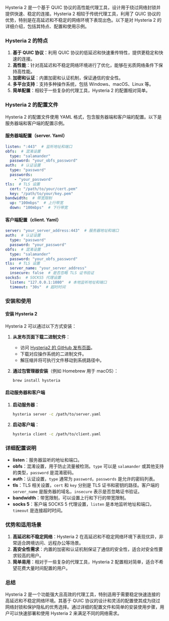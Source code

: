 Hysteria 2 是一个基于 QUIC 协议的高性能代理工具，设计用于绕过网络封锁并提供快速、稳定的连接。Hysteria 2 相较于传统代理工具，利用了 QUIC 协议的优势，特别是在高延迟和不稳定的网络环境下表现出色。以下是对 Hysteria 2 的详细介绍，包括其特点、配置和使用示例。

### Hysteria 2 的特点

1. **基于 QUIC 协议**：利用 QUIC 协议的低延迟和快速重传特性，提供更稳定和快速的连接。
2. **高性能**：针对高延迟和不稳定网络环境进行了优化，能够在劣质网络条件下保持高性能。
3. **加密和认证**：内置加密和认证机制，保证通信的安全性。
4. **多平台支持**：支持多种操作系统，包括 Windows、macOS、Linux 等。
5. **简单配置**：相较于一些复杂的代理工具，Hysteria 2 的配置相对简单。

### Hysteria 2 的配置文件

Hysteria 2 的配置文件使用 YAML 格式，包含服务器端和客户端的配置。以下是服务器端和客户端的配置示例。

#### 服务器端配置（server. Yaml）

```yaml
listen: ":443"  # 监听地址和端口
obfs:  # 混淆设置
  type: "salamander"
  password: "your_obfs_password"
auth:  # 认证设置
  type: "password"
  passwords:
    - "your_password"
tls:  # TLS 设置
  cert: "/path/to/your/cert.pem"
  key: "/path/to/your/key.pem"
bandwidth:  # 带宽限制
  up: "100mbps"  # 上行带宽
  down: "100mbps"  # 下行带宽
```

#### 客户端配置（client. Yaml）

```yaml
server: "your_server_address:443"  # 服务器地址和端口
auth:  # 认证设置
  type: "password"
  password: "your_password"
obfs:  # 混淆设置
  type: "salamander"
  password: "your_obfs_password"
tls:  # TLS 设置
  server_name: "your_server_address"
  insecure: false  # 是否忽略 TLS 证书验证
socks5:  # SOCKS5 代理设置
  listen: "127.0.0.1:1080"  # 本地监听地址和端口
  timeout: "30s"  # 超时时间
```

### 安装和使用

#### 安装 Hysteria 2

Hysteria 2 可以通过以下方式安装：

1. **从发布页面下载二进制文件**：
   - 访问 [Hysteria2 的 GitHub 发布页面](https://github.com/apernet/hysteria/releases)。
   - 下载对应操作系统的二进制文件。
   - 解压缩并将可执行文件移动到系统路径中。

2. **通过包管理器安装**（例如 Homebrew 用于 macOS）：
   ```sh
   brew install hysteria
   ```

#### 启动服务器和客户端

1. **启动服务器**：
   ```sh
   hysteria server -c /path/to/server.yaml
   ```

2. **启动客户端**：
   ```sh
   hysteria client -c /path/to/client.yaml
   ```

### 详细配置说明

- **listen**：服务器监听的地址和端口。
- **obfs**：混淆设置，用于防止流量被检测。`type` 可以是 `salamander` 或其他支持的类型，`password` 是混淆密码。
- **auth**：认证设置，`type` 通常为 `password`，`passwords` 是允许的密码列表。
- **tls**：TLS 相关设置，`cert` 和 `key` 分别是 TLS 证书和密钥的路径。客户端的 `server_name` 是服务器的域名，`insecure` 表示是否忽略证书验证。
- **bandwidth**：带宽限制，可以设置上行和下行的带宽限制。
- **socks 5**：客户端 SOCKS 5 代理设置，`listen` 是本地监听地址和端口，`timeout` 是连接超时时间。

### 优势和适用场景

1. **高延迟和不稳定网络**：Hysteria 2 在高延迟和不稳定网络环境下表现优异，非常适合跨境访问、远程办公等场景。
2. **高安全性需求**：内置的加密和认证机制保证了通信的安全性，适合对安全性要求较高的用户。
3. **简单易用**：相对于一些复杂的代理工具，Hysteria 2 配置相对简单，适合不希望花费大量时间配置的用户。

### 总结

Hysteria 2 是一个功能强大且高效的代理工具，特别适用于需要稳定快速连接的高延迟和不稳定网络环境。其基于 QUIC 协议的设计和灵活的配置使其成为绕过网络封锁和保护隐私的优秀选择。通过详细的配置文件和简单的安装使用步骤，用户可以快速部署和使用 Hysteria 2 来满足不同的网络需求。